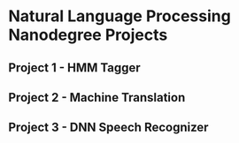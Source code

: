 # Natural Language Processing Nanodegree Projects
## Project 1 - HMM Tagger

## Project 2 - Machine Translation

## Project 3 - DNN Speech Recognizer
